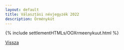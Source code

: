 ```yaml
---
layout: default
title: Választási névjegyzék 2022
description: Örménykút
---
```


{% include settlementHTMLs/OOXrmeenykuut.html %}

[Vissza](../)
